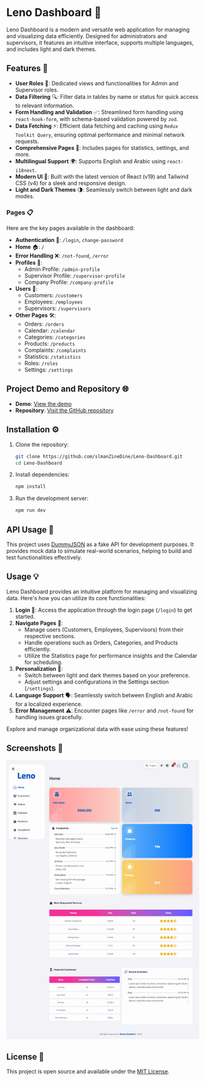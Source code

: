 # Leno Dashboard 🚀

Leno Dashboard is a modern and versatile web application for managing and visualizing data efficiently. Designed for administrators and supervisors, it features an intuitive interface, supports multiple languages, and includes light and dark themes.

## Features 🌟

- **User Roles** 👥: Dedicated views and functionalities for Admin and Supervisor roles.
- **Data Filtering** 🔍: Filter data in tables by name or status for quick access to relevant information.
- **Form Handling and Validation** ✅: Streamlined form handling using `react-hook-form`, with schema-based validation powered by `zod`.
- **Data Fetching** ⚡: Efficient data fetching and caching using `Redux Toolkit Query`, ensuring optimal performance and minimal network requests.
- **Comprehensive Pages** 📑: Includes pages for statistics, settings, and more.
- **Multilingual Support** 🌍: Supports English and Arabic using `react-i18next`.
- **Modern UI** 🎨: Built with the latest version of React (v19) and Tailwind CSS (v4) for a sleek and responsive design.
- **Light and Dark Themes** 🌗: Seamlessly switch between light and dark modes.

### Pages 📋

Here are the key pages available in the dashboard:

- **Authentication** 🔐: `/login`, `change-password`
- **Home** 🏠: `/`
- **Error Handling** ❌: `/not-found`, `/error`
- **Profiles** 👤:
  - Admin Profile: `/admin-profile`
  - Supervisor Profile: `/supervisor-profile`
  - Company Profile: `/company-profile`
- **Users** 👥:
  - Customers: `/customers`
  - Employees: `/employees`
  - Supervisors: `/supervisors`
- **Other Pages** 🛠️:
  - Orders: `/orders`
  - Calendar: `/calendar`
  - Categories: `/categories`
  - Products: `/products`
  - Complaints: `/complaints`
  - Statistics: `/statistics`
  - Roles: `/roles`
  - Settings: `/settings`

## Project Demo and Repository 🌐

- **Demo**: [View the demo](https://leno-dashboard.vercel.app/)
- **Repository**: [Visit the GitHub repository](https://github.com/slmanZineDine/Leno-Dashboard)

## Installation ⚙️

1. Clone the repository:

   ```bash
   git clone https://github.com/slmanZineDine/Leno-Dashboard.git
   cd Leno-Dashboard
   ```

2. Install dependencies:

   ```bash
   npm install
   ```

3. Run the development server:

   ```bash
   npm run dev
   ```

## API Usage 🔗

This project uses [DummyJSON](https://dummyjson.com) as a fake API for development purposes. It provides mock data to simulate real-world scenarios, helping to build and test functionalities effectively.

## Usage 💡

Leno Dashboard provides an intuitive platform for managing and visualizing data. Here's how you can utilize its core functionalities:

1. **Login** 🔑: Access the application through the login page (`/login`) to get started.
2. **Navigate Pages** 📂:
   - Manage users (Customers, Employees, Supervisors) from their respective sections.
   - Handle operations such as Orders, Categories, and Products efficiently.
   - Utilize the Statistics page for performance insights and the Calendar for scheduling.
3. **Personalization** 🌈:
   - Switch between light and dark themes based on your preference.
   - Adjust settings and configurations in the Settings section (`/settings`).
4. **Language Support** 🗣️: Seamlessly switch between English and Arabic for a localized experience.
5. **Error Management** ⚠️: Encounter pages like `/error` and `/not-found` for handling issues gracefully.

Explore and manage organizational data with ease using these features!

## Screenshots 📸

![Dashboard Overview](src/assets/images/dashboard-overview.png)

## License 📝

This project is open source and available under the [MIT License](LICENSE).

```

```
